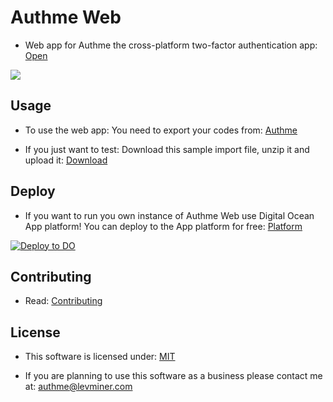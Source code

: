 # Authme Web

-   Web app for Authme the cross-platform two-factor authentication app: [Open](https://web.authme.levminer.com)

<img src="https://raw.githubusercontent.com/Levminer/authme-web/main/img/screenshot.png?raw=true">

## Usage

-   To use the web app: You need to export your codes from: [Authme](https://github.com/Levminer/authme)

-   If you just want to test: Download this sample import file, unzip it and upload it: [Download](https://github.com/Levminer/authme/blob/main/sample/authme_import_sample.zip?raw=true)

## Deploy

-   If you want to run you own instance of Authme Web use Digital Ocean App platform! You can deploy to the App platform for free: [Platform](https://www.digitalocean.com/products/app-platform/)

[![Deploy to DO](https://www.deploytodo.com/do-btn-blue.svg)](https://cloud.digitalocean.com/apps/new?repo=https://github.com/Levminer/authme-web/tree/main&refcode=fa33fd8b5406)

## Contributing

-   Read: [Contributing](https://github.com/Levminer/authme-web/blob/main/.github/CONTRIBUTING.md)

## License

-   This software is licensed under: [MIT](https://github.com/Levminer/authme-web/blob/main/LICENSE.md)

-   If you are planning to use this software as a business please contact me at: <authme@levminer.com>
